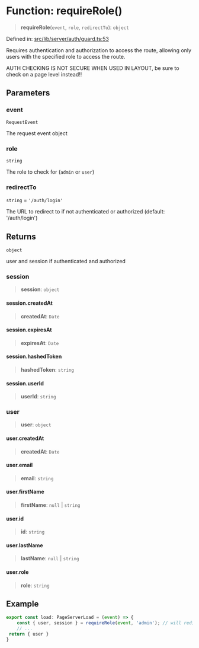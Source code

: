 # Function: requireRole()

> **requireRole**(`event`, `role`, `redirectTo`): `object`

Defined in: [src/lib/server/auth/guard.ts:53](https://github.com/andrewski04/SvelteKit-Template/blob/9ffac812183d006906d6dfaaa45d8940033328db/src/lib/server/auth/guard.ts#L53)

Requires authentication and authorization to access the route, allowing only users with the specified role to access the route.

AUTH CHECKING IS NOT SECURE WHEN USED IN LAYOUT, be sure to check on a page level instead!!

## Parameters

### event

`RequestEvent`

The request event object

### role

`string`

The role to check for (`admin` or `user`)

### redirectTo

`string` = `'/auth/login'`

The URL to redirect to if not authenticated or authorized (default: '/auth/login')

## Returns

`object`

user and session if authenticated and authorized

### session

> **session**: `object`

#### session.createdAt

> **createdAt**: `Date`

#### session.expiresAt

> **expiresAt**: `Date`

#### session.hashedToken

> **hashedToken**: `string`

#### session.userId

> **userId**: `string`

### user

> **user**: `object`

#### user.createdAt

> **createdAt**: `Date`

#### user.email

> **email**: `string`

#### user.firstName

> **firstName**: `null` \| `string`

#### user.id

> **id**: `string`

#### user.lastName

> **lastName**: `null` \| `string`

#### user.role

> **role**: `string`

## Example

```ts
export const load: PageServerLoad = (event) => {
	const { user, session } = requireRole(event, 'admin'); // will redirect to /auth/login if not authenticated or not an admin
	// ...
 return { user }
}
```
